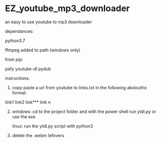 # EZ_youtube_mp3_downloader
an easy to use youtube to mp3 downloader

dependances:

python3.7

ffmpeg added to path (windows only)

from pip:

pafy
youtube-dl
pydub


instructions:

1) copy paste a url from youtube to links.txt in the following  akoloutho format:

  link1
  link2
  link***
  link n

2) windows:
    cd to the project folder and with the power shell run ytdl.py or use the exe
  
   linux:
      run the ytdl.py script with python3
  
  
3) delete the .webm lefovers
